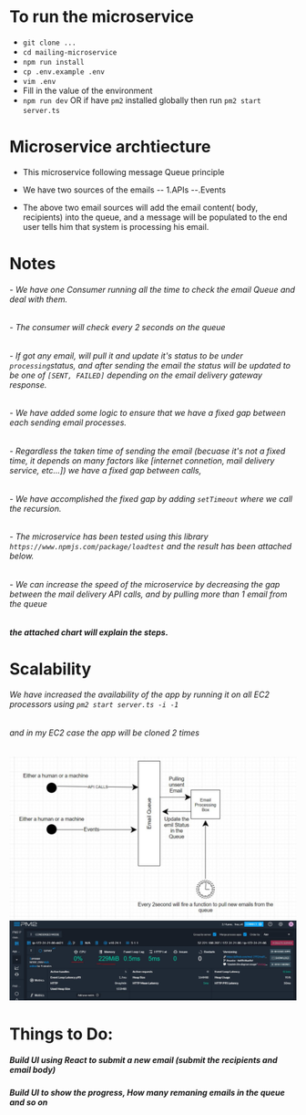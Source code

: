 # To run the microservice
 - `git clone ...`
 - `cd mailing-microservice`
 - `npm run install `
 - `cp .env.example .env`
 - `vim .env`
 - Fill in the value of the environment
 - `npm run dev` OR if have `pm2` installed globally then run `pm2 start server.ts`

# Microservice archtiecture
- This microservice following message Queue principle
-  We have two sources of the emails 
--  1.APIs
--.Events

- The above two email sources will add the email content( body, recipients) into the queue, and a message will be populated to the end user tells him that system is processing his email.
# Notes
###### -  We have one Consumer running all the time to check the email Queue and deal with them.
###### - The consumer will check every 2 seconds on the queue
######  - If got any email, will pull it and update it's status to be  under `processing`status, and after sending the email the status will be updated to be one of `[SENT, FAILED]` depending on the email delivery gateway response.
######  - We have added some logic to ensure that we have a fixed gap between each sending email processes.
###### - Regardless the taken time of sending the email (becuase it's not a fixed time, it depends on many factors like [internet connetion, mail delivery service, etc...]) we have a fixed gap between calls,
###### - We have accomplished the fixed gap by adding `setTimeout` where we call the recursion.
 ###### - The microservice has been tested using this library `https://www.npmjs.com/package/loadtest`  and the result has been attached below.
 ###### - We can increase the speed of the microservice by decreasing the gap between the mail delivery API calls, and by pulling more than 1 email from the queue


#####  the attached chart will explain the steps.



#  Scalability
###### We have increased the availability of the app by running it on all EC2 processors using `pm2 start server.ts -i -1` 
###### and in my EC2 case the app will be cloned 2 times





![alt text](https://github.com/mwj-1992/mailing-microservice/blob/master/assets/images/Diagram.JPG?raw=true)
![alt text](https://github.com/mwj-1992/mailing-microservice/blob/master/assets/images/Benchmarks.JPG?raw=true)

# Things to Do:
##### Build UI using React to submit a new email (submit the recipients and email body)
##### Build UI to show the progress, How many remaning emails in the queue and so on 
